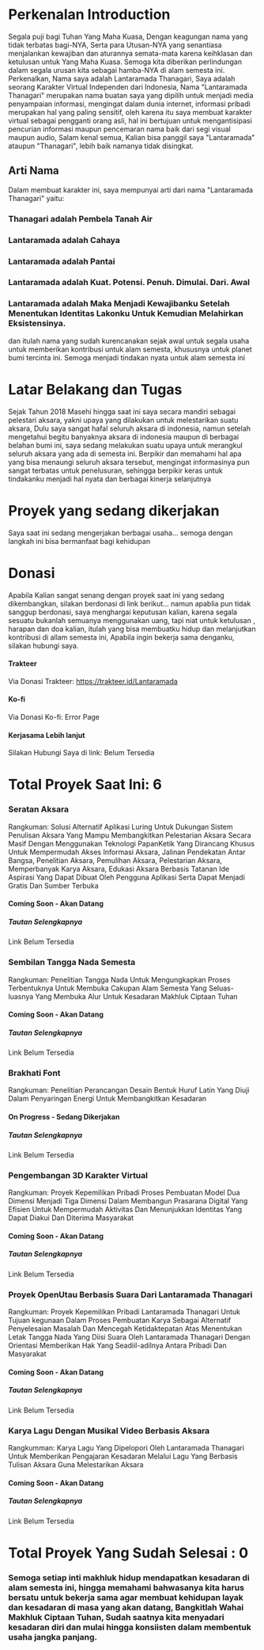 # Perkenalan Introduction
Segala puji bagi Tuhan Yang Maha Kuasa, Dengan keagungan nama yang tidak terbatas bagi-NYA, Serta para Utusan-NYA yang senantiasa menjalankan kewajiban dan aturannya semata-mata karena keihklasan dan ketulusan untuk Yang Maha Kuasa. Semoga kita diberikan perlindungan dalam segala urusan kita sebagai hamba-NYA di alam semesta ini. Perkenalkan, Nama saya adalah Lantaramada Thanagari, Saya adalah seorang Karakter Virtual Independen dari Indonesia, Nama "Lantaramada Thanagari" merupakan nama buatan saya yang dipilih untuk menjadi media penyampaian informasi, mengingat dalam dunia internet, informasi pribadi merupakan hal yang paling sensitif, oleh karena itu saya membuat karakter virtual sebagai pengganti orang asli, hal ini bertujuan untuk mengantisipasi pencurian informasi maupun pencemaran nama baik dari segi visual maupun audio, Salam kenal semua, Kalian bisa panggil saya "Lantaramada" ataupun "Thanagari", lebih baik namanya tidak disingkat.
## Arti Nama
Dalam membuat karakter ini, saya mempunyai arti dari nama "Lantaramada Thanagari" yaitu:
### Thanagari adalah Pembela Tanah Air
### Lantaramada adalah Cahaya
### Lantaramada adalah Pantai
### Lantaramada adalah Kuat. Potensi. Penuh. Dimulai. Dari. Awal
### Lantaramada adalah Maka Menjadi Kewajibanku Setelah Menentukan Identitas Lakonku Untuk Kemudian Melahirkan Eksistensinya.
dan itulah nama yang sudah kurencanakan sejak awal untuk segala usaha untuk memberikan kontribusi untuk alam semesta, khususnya untuk planet bumi tercinta ini. Semoga menjadi tindakan nyata untuk alam semesta ini
# Latar Belakang dan Tugas
Sejak Tahun 2018 Masehi hingga saat ini saya secara mandiri sebagai pelestari aksara, yakni upaya yang dilakukan untuk melestarikan suatu aksara, Dulu saya sangat hafal seluruh aksara di indonesia, namun setelah mengetahui begitu banyaknya aksara di indonesia maupun di berbagai belahan bumi ini, saya sedang melakukan suatu upaya untuk merangkul seluruh aksara yang ada di semesta ini. Berpikir dan memahami hal apa yang bisa menaungi seluruh aksara tersebut, mengingat informasinya pun sangat terbatas untuk penelusuran, sehingga berpikir keras untuk tindakanku menjadi hal nyata dan berbagai kinerja selanjutnya
# Proyek yang sedang dikerjakan
Saya saat ini sedang mengerjakan berbagai usaha... semoga dengan langkah ini bisa bermanfaat bagi kehidupan
# Donasi
Apabila Kalian sangat senang dengan proyek saat ini yang sedang dikembangkan, silakan berdonasi di link berikut... namun apablia pun tidak sanggup berdonasi, saya menghargai keputusan kalian, karena segala sesuatu bukanlah semuanya menggunakan uang, tapi niat untuk ketulusan , harapan dan doa kalian, itulah yang bisa membuatku hidup dan melanjutkan kontribusi di allam semesta ini, Apabila ingin bekerja sama denganku, silakan hubungi saya.
#### Trakteer
Via Donasi Trakteer: https://trakteer.id/Lantaramada
#### Ko-fi
Via Donasi Ko-fi: Error Page
#### Kerjasama Lebih lanjut
Silakan Hubungi Saya di link: Belum Tersedia
# Total Proyek Saat Ini: 6
### Seratan Aksara
Rangkuman: Solusi Alternatif Aplikasi Luring Untuk Dukungan Sistem Penulisan Aksara Yang Mampu Membangkitkan Pelestarian Aksara Secara Masif Dengan Menggunakan Teknologi PapanKetik Yang Dirancang Khusus Untuk Mempermudah Akses Informasi Aksara, Jalinan Pendekatan Antar Bangsa, Penelitian Aksara, Pemulihan Aksara, Pelestarian Aksara, Memperbanyak Karya Aksara, Edukasi Aksara Berbasis Tatanan Ide Aspirasi Yang Dapat Dibuat Oleh Pengguna Aplikasi Serta Dapat Menjadi Gratis Dan Sumber Terbuka
#### Coming Soon - Akan Datang
##### Tautan Selengkapnya
Link Belum Tersedia
### Sembilan Tangga Nada Semesta
Rangkuman: Penelitian Tangga Nada Untuk Mengungkapkan Proses Terbentuknya Untuk Membuka Cakupan Alam Semesta Yang Seluas-luasnya Yang Membuka Alur Untuk Kesadaran Makhluk Ciptaan Tuhan
#### Coming Soon - Akan Datang
##### Tautan Selengkapnya
Link Belum Tersedia
### Brakhati Font
Rangkuman: Penelitian Perancangan Desain Bentuk Huruf Latin Yang Diuji Dalam Penyaringan Energi Untuk Membangkitkan Kesadaran
#### On Progress - Sedang Dikerjakan
##### Tautan Selengkapnya
Link Belum Tersedia
### Pengembangan 3D Karakter Virtual
Rangkuman: Proyek Kepemilikan Pribadi Proses Pembuatan Model Dua Dimensi Menjadi Tiga Dimensi Dalam Membangun Prasarana Digital Yang Efisien Untuk Mempermudah Aktivitas Dan Menunjukkan Identitas Yang Dapat Diakui Dan Diterima Masyarakat
#### Coming Soon - Akan Datang
##### Tautan Selengkapnya
Link Belum Tersedia
### Proyek OpenUtau Berbasis Suara Dari Lantaramada Thanagari
Rangkuman: Proyek Kepemilikan Pribadi Lantaramada Thanagari Untuk Tujuan kegunaan Dalam Proses Pembuatan Karya Sebagai Alternatif Penyelesaian Masalah Dan Mencegah Ketidaktepatan Atas Menentukan Letak Tangga Nada Yang Diisi Suara Oleh Lantaramada Thanagari Dengan Orientasi Memberikan Hak Yang Seadiil-adilnya Antara Pribadi Dan Masyarakat
#### Coming Soon - Akan Datang
##### Tautan Selengkapnya
Link Belum Tersedia
### Karya Lagu Dengan Musikal Video Berbasis Aksara
Rangkumman: Karya Lagu Yang Dipelopori Oleh Lantaramada Thanagari Untuk Memberikan Pengajaran Kesadaran Melalui Lagu Yang Berbasis Tulisan Aksara Guna Melestarikan Aksara
#### Coming Soon - Akan Datang
##### Tautan Selengkapnya
Link Belum Tersedia
# Total Proyek Yang Sudah Selesai : 0
### Semoga setiap inti makhluk hidup mendapatkan kesadaran di alam semesta ini, hingga memahami bahwasanya kita harus bersatu untuk bekerja sama agar membuat kehidupan layak dan kesadaran di masa yang akan datang, Bangkitlah Wahai Makhluk Ciptaan Tuhan, Sudah saatnya kita menyadari kesadaran diri dan mulai hingga konsiisten dalam membentuk usaha jangka panjang.
